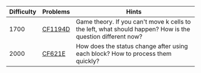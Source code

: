 | Difficulty | Problems | Hints |
| -------- | -------- | -------- |
| 1700 | [CF1194D](https://codeforces.com/problemset/problem/1194/D) | Game theory. If you can't move k cells to the left, what should happen? How is the question different now? |
| 2000 | [CF621E](https://codeforces.com/problemset/problem/1190/D) | How does the status change after using each block? How to process them quickly? |